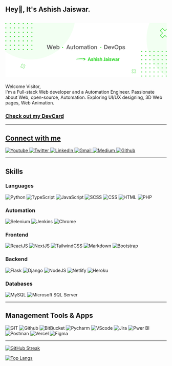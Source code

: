 ## Hey👋, It's Ashish Jaiswar.

## ![Web • Automation • DevOps](social_banner.png)

<p>Welcome Visitor,<br>
I'm a Full-stack Web developer and a Automation Engineer.
Passionate about Web, open-source, Automation. 
Exploring UI/UX designing, 3D Web pages, Web Animation.</p>

### **[Check out my DevCard](https://app.daily.dev/ashish_jaiswar)**

---

## **[Connect with me]()**

<p align="left">
    <a href="#">
        <img src="https://img.shields.io/badge/YouTube-FF0000?style=for-the-badge&logo=youtube&logoColor=white" alt="Youtube"/>
    </a>
    <a href="https://twitter.com/ashishjaiswar_">
        <img src="https://img.shields.io/badge/Twitter-1DA1F2?style=for-the-badge&logo=twitter&logoColor=white" alt="Twitter"/>
    </a>
    <a href="https://www.linkedin.com/in/ashish-jaiswar-developer/">
        <img src="https://img.shields.io/badge/LinkedIn-0077B5?style=for-the-badge&logo=linkedin&logoColor=white" alt="LinkedIn"/>
    </a>
    <a href="mailto:ashish.jaiswar687@gmail.com">
        <img src="https://img.shields.io/badge/Gmail-D14836?style=for-the-badge&logo=gmail&logoColor=white" alt="Gmail"/>
    </a>
    <a href="https://medium.com/@ashishjaiswar">
        <img src="https://img.shields.io/badge/Medium-12100E?style=for-the-badge&logo=medium&logoColor=white" alt="Medium"/>
    </a>
    <a href="https://github.com/AshishJaiswar">
        <img src="https://img.shields.io/badge/GitHub-100000?style=for-the-badge&logo=github&logoColor=white" alt="Github"/>
    </a>

</p>

---

## **Skills**

### **Languages**

<p align="left">
<img src="https://img.shields.io/badge/Python-3776AB?style=for-the-badge&logo=python&logoColor=white" alt="Python"/>
<img src="https://img.shields.io/badge/typescript%20-%23007ACC.svg?&style=for-the-badge&logo=typescript&logoColor=white" alt="TypeScript" />
<img src="https://img.shields.io/badge/JavaScript-F7DF1E?style=for-the-badge&logo=javascript&logoColor=black" alt="JavaScript" />
<img src="https://img.shields.io/badge/Sass-CC6699?style=for-the-badge&logo=sass&logoColor=white"
alt="SCSS"
/>
<img src="https://img.shields.io/badge/CSS-1572B6?&style=for-the-badge&logo=css3&logoColor=white"
alt="CSS"/>
<img src="https://img.shields.io/badge/HTML-E34F26?style=for-the-badge&logo=html5&logoColor=white"
alt="HTML"
/>
<img src="https://img.shields.io/badge/PHP-777BB4?style=for-the-badge&logo=php&logoColor=white"
alt="PHP"
/>
</p>

### **Automation**

<p>
<img src="https://img.shields.io/badge/Selenium-43B02A?style=for-the-badge&logo=Selenium&logoColor=white"
alt="Selenium"
/>
<img src="https://img.shields.io/badge/Jenkins-D24939?style=for-the-badge&logo=Jenkins&logoColor=white"
alt="Jenkins"
/>
<img src="https://img.shields.io/badge/Google_chrome-4285F4?style=for-the-badge&logo=Google-chrome&logoColor=white"
alt="Chrome"
/>
</p>

### **Frontend**

<p align="left">

<img src="https://img.shields.io/badge/React-20232A?style=for-the-badge&logo=react&logoColor=61DAFB" alt="ReactJS"/>
<img src="https://img.shields.io/badge/next%20js%20-%23000000.svg?&style=for-the-badge&logo=next.js&logoColor=white" alt="NextJS"/>
<img src="https://img.shields.io/badge/Tailwind_CSS-38B2AC?style=for-the-badge&logo=tailwind-css&logoColor=white" alt="TailwindCSS"/>
<img src="https://img.shields.io/badge/Markdown-000000?style=for-the-badge&logo=markdown&logoColor=white" alt="Markdown"/>
<img src="https://img.shields.io/badge/Bootstrap-563D7C?style=for-the-badge&logo=bootstrap&logoColor=white" alt="Bootstrap"/>

</p>

### **Backend**

<p align="left">
<img src="https://img.shields.io/badge/Flask-000000?style=for-the-badge&logo=flask&logoColor=white" alt="Flask"/>
<img src="https://img.shields.io/badge/Django-092E20?style=for-the-badge&logo=django&logoColor=white" alt="Django"/>
<img src="https://img.shields.io/badge/Node.js-43853D?style=for-the-badge&logo=node.js&logoColor=white" alt="NodeJS"/>
<img src="https://img.shields.io/badge/Netlify-00C7B7?style=for-the-badge&logo=netlify&logoColor=white" alt="Netlify"/>
<img src="https://img.shields.io/badge/Heroku-430098?style=for-the-badge&logo=heroku&logoColor=white" alt="Heroku"/>
</p>

### **Databases**

<p align="left">
<img src="https://img.shields.io/badge/MySQL-005C84?style=for-the-badge&logo=mysql&logoColor=white/" alt="MySQL">
<img src=https://img.shields.io/badge/Microsoft%20SQL%20Server-CC2927?style=for-the-badge&logo=microsoft%20sql%20server&logoColor=white alt="Microsoft SQL Server"/>
</p>

---

## **Management Tools & Apps**

<p>
<img src="https://img.shields.io/badge/GIT-E44C30?style=for-the-badge&logo=git&logoColor=white" alt="GIT" />
<img src="https://img.shields.io/badge/GitHub-100000?style=for-the-badge&logo=github&logoColor=white" alt="Github" />
<img src="https://img.shields.io/badge/Bitbucket-0747a6?style=for-the-badge&logo=bitbucket&logoColor=white" alt="BitBucket" />
<img src="https://img.shields.io/badge/PyCharm-000000.svg?&style=for-the-badge&logo=PyCharm&logoColor=white" alt="Pycharm" />
<img src="https://img.shields.io/badge/Visual_Studio_Code-0078D4?style=for-the-badge&logo=visual%20studio%20code&logoColor=white" alt="VScode" />
<img src="https://img.shields.io/badge/Jira-0052CC?style=for-the-badge&logo=Jira&logoColor=white" alt="Jira" />
<img src="https://img.shields.io/badge/PowerBI-F2C811?style=for-the-badge&logo=Power%20BI&logoColor=white" alt="Pwer BI" />
<img src="https://img.shields.io/badge/Postman-FF6C37?style=for-the-badge&logo=Postman&logoColor=white" alt="Postman" />
<img src="https://img.shields.io/badge/Vercel-000000?style=for-the-badge&logo=vercel&logoColor=white" alt="Vercel" />
<img src="https://img.shields.io/badge/Figma-F24E1E?style=for-the-badge&logo=figma&logoColor=white" alt="Figma" />
</p>

---

[![GitHub Streak](https://github-readme-streak-stats.herokuapp.com/?user=ashishjaiswar)](https://git.io/streak-stats)

[![Top Langs](https://github-readme-stats.vercel.app/api/top-langs/?username=ashishjaiswar&layout=compact)](https://github.com/anuraghazra/github-readme-stats)
